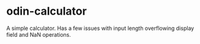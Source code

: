 # odin-calculator
A simple calculator. Has a few issues with input length overflowing display field and NaN operations.
